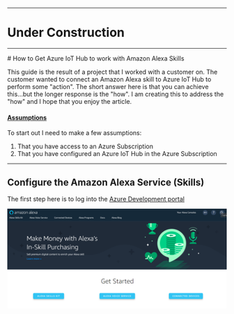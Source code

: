 ﻿- - -
# Under Construction 
- - -

﻿# How to Get Azure IoT Hub to work with Amazon Alexa Skills

This guide is the result of a project that I worked with a customer on.  The customer wanted to connect an Amazon Alexa skill to Azure IoT Hub to perform some "action".  The short answer here is that you can achieve this...but the longer response is the "how".  I am creating this to address the "how" and I hope that you enjoy the article.

#### <u> Assumptions</u>
To start out I need to make a few assumptions: 
1. That you have access to an Azure Subscription 
2. That you have configured an Azure IoT Hub in the Azure Subscription

- - - 
## Configure the Amazon Alexa Service (Skills)
The first step here is to log into the [Azure Development portal](https://developer.amazon.com/)

 ![image](Pictures/1.png)

